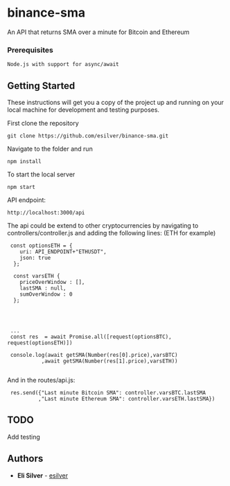 # binance-sma

An API that returns SMA over a minute for Bitcoin and Ethereum


### Prerequisites

```
Node.js with support for async/await
```

## Getting Started

These instructions will get you a copy of the project up and running on your local machine for development and testing purposes. 

First clone the repository 
```
git clone https://github.com/esilver/binance-sma.git
```

Navigate to the folder and run 
```
npm install
```

To start the local server
```
npm start
```

API endpoint: 
```
http://localhost:3000/api
```

The api could be extend to other cryptocurrencies by navigating to controllers/controller.js and adding the following lines: (ETH for example)

```
 const optionsETH = {
    uri: API_ENDPOINT+"ETHUSDT",
    json: true 
  };

  const varsETH {
    priceOverWindow : [],
    lastSMA : null,
    sumOverWindow : 0
  };
  
  
  
  
 ...
 const res  = await Promise.all([request(optionsBTC), request(optionsETH)])

 console.log(await getSMA(Number(res[0].price),varsBTC)
           ,await getSMA(Number(res[1].price),varsETH))
  
 ```
  
  And in the routes/api.js:
  
 ```
  res.send({"Last minute Bitcoin SMA": controller.varsBTC.lastSMA
           ,"Last minute Ethereum SMA": controller.varsETH.lastSMA})
 ```
  

## TODO

Add testing 



## Authors

* **Eli Silver** - [esilver](https://github.com/esilver)



